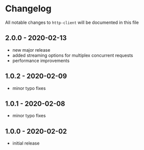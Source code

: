 # Changelog

All notable changes to `http-client` will be documented in this file

## 2.0.0 - 2020-02-13

- new major release
- added streaming options for multiplex concurrent requests
- performance improvements

## 1.0.2 - 2020-02-09

- minor typo fixes

## 1.0.1 - 2020-02-08

- minor typo fixes

## 1.0.0 - 2020-02-02

- initial release
